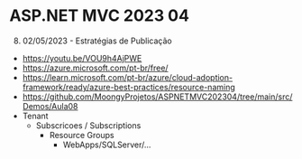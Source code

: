 # ASP.NET MVC 2023 04


8. 02/05/2023 - Estratégias de Publicação
- https://youtu.be/VOU9h4AjPWE
- https://azure.microsoft.com/pt-br/free/
- https://learn.microsoft.com/pt-br/azure/cloud-adoption-framework/ready/azure-best-practices/resource-naming
- https://github.com/MoongyProjetos/ASPNETMVC202304/tree/main/src/Demos/Aula08
- Tenant
    - Subscricoes / Subscriptions
        - Resource Groups
            -  WebApps/SQLServer/...
